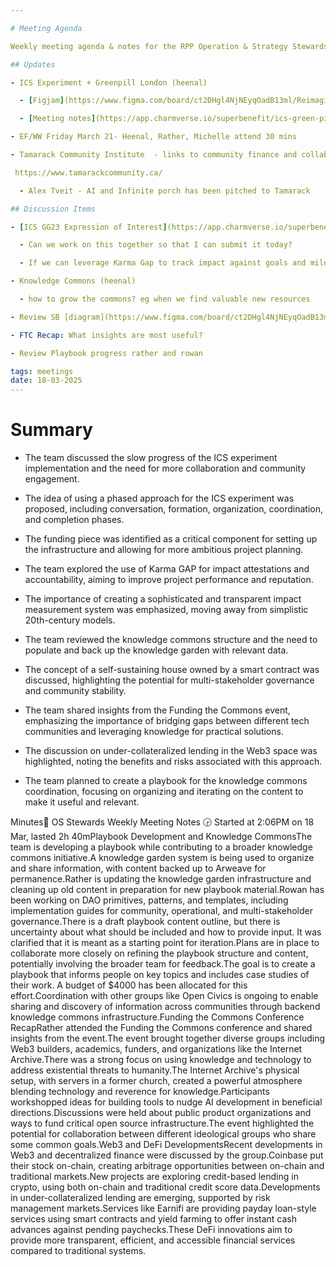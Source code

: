 ```yaml
---

# Meeting Agenda

Weekly meeting agenda & notes for the RPP Operation & Strategy Stewards team.

## Updates

- ICS Experiment + Greenpill London (heenal)

  - [Figjam](https://www.figma.com/board/ct2DHgl4NjNEyqOadB13ml/Reimagining-Power---Project-Planning?node-id=0-1&p=f&t=92c7HEg5j0ySCMrR-0)

  - [Meeting notes](https://app.charmverse.io/superbenefit/ics-green-pill-london-9572675291791515)

- EF/WW Friday March 21- Heenal, Rather, Michelle attend 30 mins

- Tamarack Community Institute  - links to community finance and collaborative governance

 https://www.tamarackcommunity.ca/

  - Alex Tveit - AI and Infinite porch has been pitched to Tamarack

## Discussion Items

- [ICS GG23 Expression of Interest](https://app.charmverse.io/superbenefit/ics-gg23-expression-of-interest-47552884485034874) (heenal)

  - Can we work on this together so that I can submit it today?

  - If we can leverage Karma Gap to track impact against goals and milestones. This will make funding easier but also help develop this as a pattern that can move the ecosystem forward into solving the problems of the Keynesian Beauty Contest. Developing a value flows team to help surface and track impact across projects so that funding can be more effectively allocated across a network

- Knowledge Commons (heenal)

  - how to grow the commons? eg when we find valuable new resources

- Review SB [diagram](https://www.figma.com/board/ct2DHgl4NjNEyqOadB13ml/Reimagining-Power---Project-Planning?node-id=6671-5838&t=e9qj9F2ihMAc59N3-1) (rowan)

- FTC Recap: What insights are most useful?

- Review Playbook progress rather and rowan

tags: meetings
date: 18-03-2025
---
```


# Summary

- The team discussed the slow progress of the ICS experiment implementation and the need for more collaboration and community engagement.

- The idea of using a phased approach for the ICS experiment was proposed, including conversation, formation, organization, coordination, and completion phases.

- The funding piece was identified as a critical component for setting up the infrastructure and allowing for more ambitious project planning.

- The team explored the use of Karma GAP for impact attestations and accountability, aiming to improve project performance and reputation.

- The importance of creating a sophisticated and transparent impact measurement system was emphasized, moving away from simplistic 20th-century models.

- The team reviewed the knowledge commons structure and the need to populate and back up the knowledge garden with relevant data.

- The concept of a self-sustaining house owned by a smart contract was discussed, highlighting the potential for multi-stakeholder governance and community stability.

- The team shared insights from the Funding the Commons event, emphasizing the importance of bridging gaps between different tech communities and leveraging knowledge for practical solutions.

- The discussion on under-collateralized lending in the Web3 space was highlighted, noting the benefits and risks associated with this approach.

- The team planned to create a playbook for the knowledge commons coordination, focusing on organizing and iterating on the content to make it useful and relevant.

Minutes📝 OS Stewards Weekly Meeting Notes 🕞 Started at 2:06PM on 18 Mar, lasted 2h 40mPlaybook Development and Knowledge CommonsThe team is developing a playbook while contributing to a broader knowledge commons initiative.A knowledge garden system is being used to organize and share information, with content backed up to Arweave for permanence.Rather is updating the knowledge garden infrastructure and cleaning up old content in preparation for new playbook material.Rowan has been working on DAO primitives, patterns, and templates, including implementation guides for community, operational, and multi-stakeholder governance.There is a draft playbook content outline, but there is uncertainty about what should be included and how to provide input. It was clarified that it is meant as a starting point for iteration.Plans are in place to collaborate more closely on refining the playbook structure and content, potentially involving the broader team for feedback.The goal is to create a playbook that informs people on key topics and includes case studies of their work. A budget of $4000 has been allocated for this effort.Coordination with other groups like Open Civics is ongoing to enable sharing and discovery of information across communities through backend knowledge commons infrastructure.Funding the Commons Conference RecapRather attended the Funding the Commons conference and shared insights from the event.The event brought together diverse groups including Web3 builders, academics, funders, and organizations like the Internet Archive.There was a strong focus on using knowledge and technology to address existential threats to humanity.The Internet Archive's physical setup, with servers in a former church, created a powerful atmosphere blending technology and reverence for knowledge.Participants workshopped ideas for building tools to nudge AI development in beneficial directions.Discussions were held about public product organizations and ways to fund critical open source infrastructure.The event highlighted the potential for collaboration between different ideological groups who share some common goals.Web3 and DeFi DevelopmentsRecent developments in Web3 and decentralized finance were discussed by the group.Coinbase put their stock on-chain, creating arbitrage opportunities between on-chain and traditional markets.New projects are exploring credit-based lending in crypto, using both on-chain and traditional credit score data.Developments in under-collateralized lending are emerging, supported by risk management markets.Services like Earnifi are providing payday loan-style services using smart contracts and yield farming to offer instant cash advances against pending paychecks.These DeFi innovations aim to provide more transparent, efficient, and accessible financial services compared to traditional systems.
